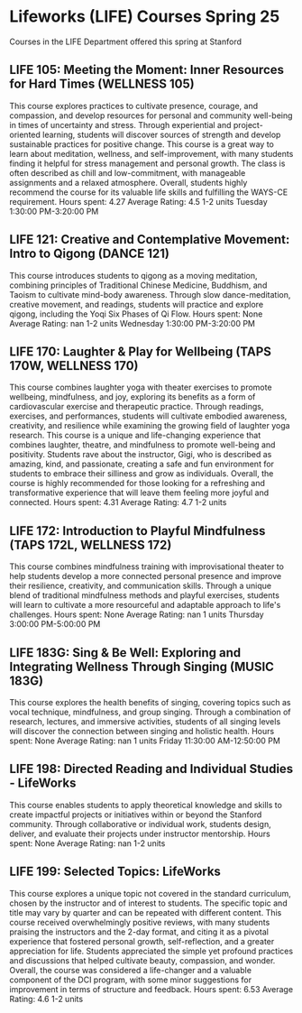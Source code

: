 # Lifeworks (LIFE) Courses Spring 25 
Courses in the LIFE Department offered this spring at Stanford
 ## LIFE 105: Meeting the Moment: Inner Resources for Hard Times (WELLNESS 105)
This course explores practices to cultivate presence, courage, and compassion, and develop resources for personal and community well-being in times of uncertainty and stress. Through experiential and project-oriented learning, students will discover sources of strength and develop sustainable practices for positive change.
This course is a great way to learn about meditation, wellness, and self-improvement, with many students finding it helpful for stress management and personal growth. The class is often described as chill and low-commitment, with manageable assignments and a relaxed atmosphere. Overall, students highly recommend the course for its valuable life skills and fulfilling the WAYS-CE requirement.
Hours spent: 4.27
Average Rating: 4.5
1-2 units
Tuesday 1:30:00 PM-3:20:00 PM
## LIFE 121: Creative and Contemplative Movement: Intro to Qigong (DANCE 121)
This course introduces students to qigong as a moving meditation, combining principles of Traditional Chinese Medicine, Buddhism, and Taoism to cultivate mind-body awareness. Through slow dance-meditation, creative movement, and readings, students will practice and explore qigong, including the Yoqi Six Phases of Qi Flow.
Hours spent: None
Average Rating: nan
1-2 units
Wednesday 1:30:00 PM-3:20:00 PM
## LIFE 170: Laughter & Play for Wellbeing (TAPS 170W, WELLNESS 170)
This course combines laughter yoga with theater exercises to promote wellbeing, mindfulness, and joy, exploring its benefits as a form of cardiovascular exercise and therapeutic practice. Through readings, exercises, and performances, students will cultivate embodied awareness, creativity, and resilience while examining the growing field of laughter yoga research.
This course is a unique and life-changing experience that combines laughter, theatre, and mindfulness to promote well-being and positivity. Students rave about the instructor, Gigi, who is described as amazing, kind, and passionate, creating a safe and fun environment for students to embrace their silliness and grow as individuals. Overall, the course is highly recommended for those looking for a refreshing and transformative experience that will leave them feeling more joyful and connected.
Hours spent: 4.31
Average Rating: 4.7
1-2 units
## LIFE 172: Introduction to Playful Mindfulness (TAPS 172L, WELLNESS 172)
This course combines mindfulness training with improvisational theater to help students develop a more connected personal presence and improve their resilience, creativity, and communication skills. Through a unique blend of traditional mindfulness methods and playful exercises, students will learn to cultivate a more resourceful and adaptable approach to life's challenges.
Hours spent: None
Average Rating: nan
1 units
Thursday 3:00:00 PM-5:00:00 PM
## LIFE 183G: Sing & Be Well: Exploring and Integrating Wellness Through Singing (MUSIC 183G)
This course explores the health benefits of singing, covering topics such as vocal technique, mindfulness, and group singing. Through a combination of research, lectures, and immersive activities, students of all singing levels will discover the connection between singing and holistic health.
Hours spent: None
Average Rating: nan
1 units
Friday 11:30:00 AM-12:50:00 PM
## LIFE 198: Directed Reading and Individual Studies - LifeWorks
This course enables students to apply theoretical knowledge and skills to create impactful projects or initiatives within or beyond the Stanford community. Through collaborative or individual work, students design, deliver, and evaluate their projects under instructor mentorship.
Hours spent: None
Average Rating: nan
1-2 units
## LIFE 199: Selected Topics: LifeWorks
This course explores a unique topic not covered in the standard curriculum, chosen by the instructor and of interest to students. The specific topic and title may vary by quarter and can be repeated with different content.
This course received overwhelmingly positive reviews, with many students praising the instructors and the 2-day format, and citing it as a pivotal experience that fostered personal growth, self-reflection, and a greater appreciation for life. Students appreciated the simple yet profound practices and discussions that helped cultivate beauty, compassion, and wonder. Overall, the course was considered a life-changer and a valuable component of the DCI program, with some minor suggestions for improvement in terms of structure and feedback.
Hours spent: 6.53
Average Rating: 4.6
1-2 units